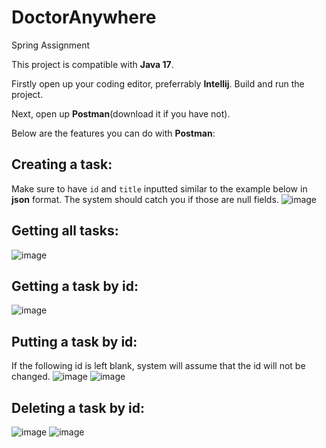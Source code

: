 # DoctorAnywhere
Spring Assignment 

This project is compatible with **Java 17**.

Firstly open up your coding editor, preferrably **Intellij**. Build and run the project.

Next, open up **Postman**(download it if you have not).

Below are the features you can do with **Postman**:

## Creating a task:
Make sure to have `id` and `title` inputted similar to the example below in **json** format. The system should catch you if those are null fields.
![image](https://user-images.githubusercontent.com/65106667/227702124-fb368b44-2199-477a-9352-6e8c41de6e9f.png)

 
## Getting all tasks:
![image](https://user-images.githubusercontent.com/65106667/227702346-af1d4d76-b0f4-414f-9355-3092ff92c7ef.png)


## Getting a task by id:
![image](https://user-images.githubusercontent.com/65106667/227702359-feb53bf8-ad8e-4fc7-82f1-2bd47d27996f.png)


## Putting a task by id:
If the following id is left blank, system will assume that the id will not be changed.
![image](https://user-images.githubusercontent.com/65106667/227702269-107ae190-8151-4a1e-81b9-4d45d0de2063.png)
![image](https://user-images.githubusercontent.com/65106667/227702192-39c90a9d-4864-4c86-870e-5664b34458a7.png)

## Deleting a task by id:
![image](https://user-images.githubusercontent.com/65106667/227702426-b00ba0a7-c44b-4b24-b0ac-f9652157ed53.png)
![image](https://user-images.githubusercontent.com/65106667/227702441-412c4967-cd37-4a4f-94ce-7da2dbdfa8b3.png)




